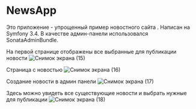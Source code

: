 # NewsApp
Это приложение - упрощенный пример новостного сайта .
Написан на Symfony 3.4.
В качестве админ-панели использовался SonataAdminBundle.

На первой странице отображены все выбранные для публикации новости
![Снимок экрана (15)](https://user-images.githubusercontent.com/39851815/74555627-2d675e00-4f6d-11ea-9938-5ab423db8ae9.png)

Страница с новостью
![Снимок экрана (16)](https://user-images.githubusercontent.com/39851815/74555642-37895c80-4f6d-11ea-8e3e-c83fcb721921.png)

Создание новости в админ панели
![Снимок экрана (17)](https://user-images.githubusercontent.com/39851815/74555657-3f490100-4f6d-11ea-8d67-e6af4e7c6e52.png)

Здесь можно увидеть все существующие новости и выбрать нужные для публикации
![Снимок экрана (18)](https://user-images.githubusercontent.com/39851815/74555664-45d77880-4f6d-11ea-990c-1487ceb61a72.png)
